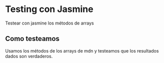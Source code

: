 # Testing con Jasmine

Testear con jasmine los métodos de arrays

## Como testeamos

Usamos los métodos de los arrays de mdn y testeamos que los resultados dados son verdaderos.

